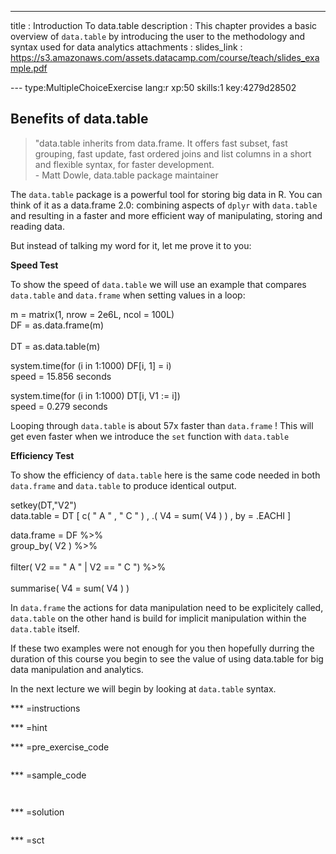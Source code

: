 ---
title       : Introduction To data.table
description : This chapter provides a basic overview of `data.table` by introducing the user to the methodology and syntax used for data analytics
attachments :
  slides_link : https://s3.amazonaws.com/assets.datacamp.com/course/teach/slides_example.pdf

--- type:MultipleChoiceExercise lang:r xp:50 skills:1 key:4279d28502
## Benefits of data.table

> "data.table inherits from data.frame. It offers fast subset, fast grouping, fast update, fast ordered joins and list columns in a short and flexible syntax, for faster development.
    <br>- Matt Dowle, data.table package maintainer   </br>                                                                                                          

The `data.table` package is a powerful tool for storing big data in R. You can think of it as a data.frame 2.0: combining aspects of `dplyr` with `data.table` and resulting in a faster and more efficient way of manipulating, storing and reading data. 

But instead of talking my word for it, let me prove it to you:

**Speed Test**

To show the speed of `data.table` we will use an example that compares `data.table` and `data.frame` when setting values in a loop:

m = matrix(1, nrow = 2e6L, ncol = 100L)
<br> DF = as.data.frame(m) </br>
<br> DT = as.data.table(m) </br>   

system.time(for (i in 1:1000) DF[i, 1] = i)
<br> speed = 15.856 seconds </br>

system.time(for (i in 1:1000) DT[i, V1 := i])
<br>speed = 0.279 seconds </br>

Looping through `data.table` is about 57x faster than `data.frame` ! This will get even faster when we introduce the `set` function with `data.table` 

**Efficiency Test**

To show the efficiency of `data.table` here is the same code needed in both `data.frame` and `data.table` to produce identical output.

setkey(DT,"V2")
<br> data.table = DT [ c( " A " , " C " ) , .( V4 = sum( V4 ) ) , by = .EACHI ]</br>

data.frame = DF %>% 
       <br> group_by( V2 ) %>% </br>
        <br> filter( V2 == " A " | V2 == " C ") %>% </br>
        <br> summarise( V4 = sum( V4 ) ) </br>

In `data.frame` the actions for data manipulation need to be explicitely called, `data.table` on the other hand is build for implicit manipulation within the `data.table` itself.


If these two examples were not enough for you then hopefully durring the duration of this course you begin to see the value of using data.table for big data manipulation and analytics.

In the next lecture we will begin by looking at `data.table` syntax. 

*** =instructions

*** =hint


*** =pre_exercise_code
```{r}

```

*** =sample_code
```{r}


```

*** =solution
```{r}

```

*** =sct
```{r}
```
